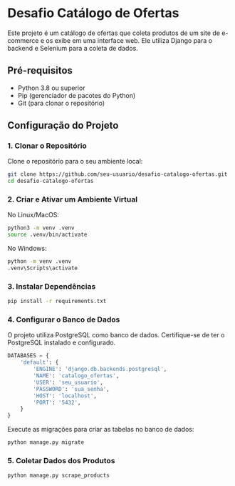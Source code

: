 # Desafio Catálogo de Ofertas

Este projeto é um catálogo de ofertas que coleta produtos de um site de e-commerce e os exibe em uma interface web. Ele utiliza Django para o backend e Selenium para a coleta de dados.

## Pré-requisitos

- Python 3.8 ou superior
- Pip (gerenciador de pacotes do Python)
- Git (para clonar o repositório)

## Configuração do Projeto

### 1. Clonar o Repositório

Clone o repositório para o seu ambiente local:

```bash
git clone https://github.com/seu-usuario/desafio-catalogo-ofertas.git
cd desafio-catalogo-ofertas
```

### 2. Criar e Ativar um Ambiente Virtual

No Linux/MacOS:

```bash
python3 -m venv .venv
source .venv/bin/activate
```

No Windows:

```bash
python -m venv .venv
.venv\Scripts\activate
```

### 3. Instalar Dependências
```bash
pip install -r requirements.txt
```

### 4. Configurar o Banco de Dados

O projeto utiliza PostgreSQL como banco de dados. Certifique-se de ter o PostgreSQL instalado e configurado.

```python
DATABASES = {
    'default': {
        'ENGINE': 'django.db.backends.postgresql',
        'NAME': 'catalogo_ofertas',
        'USER': 'seu_usuario',
        'PASSWORD': 'sua_senha',
        'HOST': 'localhost',
        'PORT': '5432',
    }
}
```

Execute as migrações para criar as tabelas no banco de dados:
```bash
python manage.py migrate
```

### 5. Coletar Dados dos Produtos
```bash
python manage.py scrape_products
```

